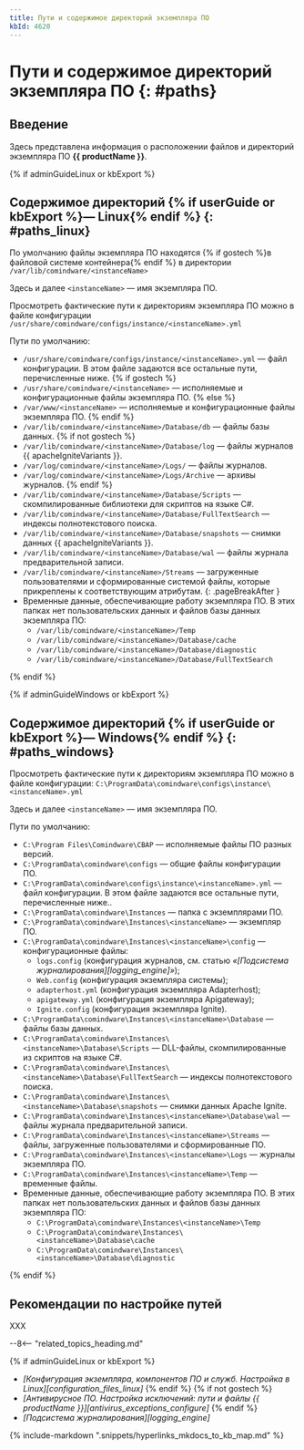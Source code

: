 ```yaml
---
title: Пути и содержимое директорий экземпляра ПО
kbId: 4620
---
```


# Пути и содержимое директорий экземпляра ПО {: #paths}

## Введение

Здесь представлена информация о расположении файлов и директорий экземпляра ПО **{{ productName }}**.

{% if adminGuideLinux or kbExport %}

## Содержимое директорий {% if userGuide or kbExport %}— Linux{% endif %} {: #paths_linux}

По умолчанию файлы экземпляра ПО находятся {% if gostech %}в файловой системе контейнера{% endif %} в директории `/var/lib/comindware/<instanceName>`

Здесь и далее `<instanceName>` — имя экземпляра ПО.

Просмотреть фактические пути к директориям экземпляра ПО можно в файле конфигурации `/usr/share/comindware/configs/instance/<instanceName>.yml`

Пути по умолчанию:
- `/usr/share/comindware/configs/instance/<instanceName>.yml` — файл конфигурации. В этом файле задаются все остальные пути, перечисленные ниже.
{% if gostech %}
- `/usr/share/comindware/<instanceName>` — исполняемые и конфигурационные файлы экземпляра ПО.
{% else %}
- `/var/www/<instanceName>` — исполняемые и конфигурационные файлы экземпляра ПО.
{% endif %}
- `/var/lib/comindware/<instanceName>/Database/db` — файлы базы данных.
{% if not gostech %}
- `/var/lib/comindware/<instanceName>/Database/log` — файлы журналов {{ apacheIgniteVariants }}.
- `/var/log/comindware/<instanceName>/Logs/` — файлы журналов.
- `/var/log/comindware/<instanceName>/Logs/Archive` — архивы журналов.
{% endif %}
- `/var/lib/comindware/<instanceName>/Database/Scripts` — скомпилированные библиотеки для скриптов на языке С#.
- `/var/lib/comindware/<instanceName>/Database/FullTextSearch` — индексы полнотекстового поиска.
- `/var/lib/comindware/<instanceName>/Database/snapshots` — снимки данных {{ apacheIgniteVariants }}.
- `/var/lib/comindware/<instanceName>/Database/wal` — файлы журнала предварительной записи.
- `/var/lib/comindware/<instanceName>/Streams` — загруженные пользователями и сформированные системой файлы, которые прикреплены к соответствующим атрибутам.
{: .pageBreakAfter }
- Временные данные, обеспечивающие работу экземпляра ПО. В этих папках нет пользовательских данных и файлов базы данных экземпляра ПО:
    - `/var/lib/comindware/<instanceName>/Temp`
    - `/var/lib/comindware/<instanceName>/Database/cache`
    - `/var/lib/comindware/<instanceName>/Database/diagnostic`
    - `/var/lib/comindware/<instanceName>/Database/FullTextSearch`

{% endif %}

{% if adminGuideWindows or kbExport %}

## Содержимое директорий {% if userGuide or kbExport %}— Windows{% endif %} {: #paths_windows}

Просмотреть фактические пути к директориям экземпляра ПО можно в файле конфигурации:
`C:\ProgramData\сomindware\configs\instance\<instanceName>.yml`

Здесь и далее `<instanceName>` — имя экземпляра ПО.

Пути по умолчанию:
- `C:\Program Files\Comindware\CBAP` — исполняемые файлы ПО разных версий.
- `C:\ProgramData\сomindware\configs` — общие файлы конфигурации ПО.
- `C:\ProgramData\сomindware\configs\instance\<instanceName>.yml` — файл конфигурации. В этом файле задаются все остальные пути, перечисленные ниже..
- `C:\ProgramData\сomindware\Instances` — папка с экземплярами ПО.
- `C:\ProgramData\сomindware\Instances\<instanceName>` — экземпляр ПО.
- `C:\ProgramData\сomindware\Instances\<instanceName>\config` — конфигурационные файлы:
    - `logs.config` (конфигурация журналов, см. статью *«[Подсистема журналирования][logging_engine]»*);
    - `Web.config` (конфигурация экземпляра системы);
    - `adapterhost.yml` (конфигурация экземпляра Adapterhost);
    - `apigateway.yml` (конфигурация экземпляра Apigateway);
    - `Ignite.config` (конфигурация экземпляра Ignite).
- `C:\ProgramData\сomindware\Instances\<instanceName>\Database` — файлы базы данных.
- `C:\ProgramData\сomindware\Instances\<instanceName>\Database\Scripts` — DLL-файлы, скомпилированные из скриптов на языке C#.
- `C:\ProgramData\сomindware\Instances\<instanceName>\Database\FullTextSearch` — индексы полнотекстового поиска.
- `C:\ProgramData\сomindware\Instances\<instanceName>\Database\snapshots` — снимки данных Apache Ignite.
- `C:\ProgramData\сomindware\Instances\<instanceName>\Database\wal` — файлы журнала предварительной записи.
- `C:\ProgramData\сomindware\Instances\<instanceName>\Streams` — файлы, загруженные пользователями и сформированные ПО.
- `C:\ProgramData\сomindware\Instances\<instanceName>\Logs` — журналы экземпляра ПО.
- `C:\ProgramData\сomindware\Instances\<instanceName>\Temp` — временные файлы.
- Временные данные, обеспечивающие работу экземпляра ПО. В этих папках нет пользовательских данных и файлов базы данных экземпляра ПО:
    - `C:\ProgramData\сomindware\Instances\<instanceName>\Temp`
    - `C:\ProgramData\сomindware\Instances\<instanceName>\Database\cache`
    - `C:\ProgramData\сomindware\Instances\<instanceName>\Database\diagnostic`

{% endif %}

## Рекомендации по настройке путей
ХХХ



<div class="relatedTopics" markdown="block">

--8<-- "related_topics_heading.md"

{% if adminGuideLinux or kbExport %}
- _[Конфигурация экземпляра, компонентов ПО и служб. Настройка в Linux][configuration_files_linux]_
{% endif %}
{% if not gostech %}
- _[Антивирусное ПО. Настройка исключений: пути и файлы {{ productName }}][antivirus_exceptions_configure]_
{% endif %}
- _[Подсистема журналирования][logging_engine]_

</div>

{% include-markdown ".snippets/hyperlinks_mkdocs_to_kb_map.md" %}
